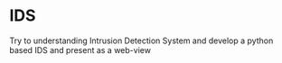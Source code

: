 # IDS
Try to understanding Intrusion Detection System and develop a python based IDS and present as a web-view
